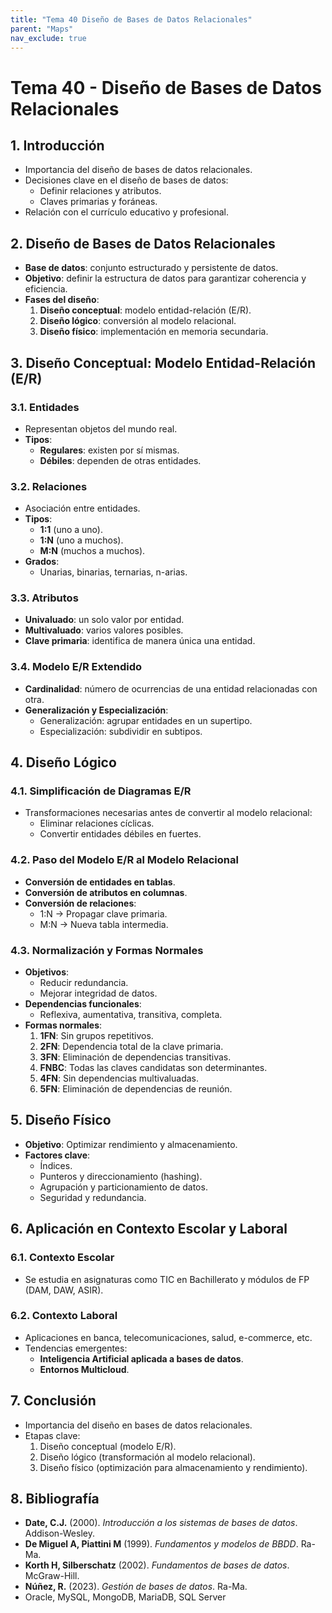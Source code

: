 ```yaml
---
title: "Tema 40 Diseño de Bases de Datos Relacionales"
parent: "Maps"
nav_exclude: true
---
```


# Tema 40 - Diseño de Bases de Datos Relacionales

## 1. Introducción
- Importancia del diseño de bases de datos relacionales.
- Decisiones clave en el diseño de bases de datos:
  - Definir relaciones y atributos.
  - Claves primarias y foráneas.
- Relación con el currículo educativo y profesional.

## 2. Diseño de Bases de Datos Relacionales
- **Base de datos**: conjunto estructurado y persistente de datos.
- **Objetivo**: definir la estructura de datos para garantizar coherencia y eficiencia.
- **Fases del diseño**:
  1. **Diseño conceptual**: modelo entidad-relación (E/R).
  2. **Diseño lógico**: conversión al modelo relacional.
  3. **Diseño físico**: implementación en memoria secundaria.

## 3. Diseño Conceptual: Modelo Entidad-Relación (E/R)
### 3.1. Entidades
- Representan objetos del mundo real.
- **Tipos**:
  - **Regulares**: existen por sí mismas.
  - **Débiles**: dependen de otras entidades.


### 3.2. Relaciones
- Asociación entre entidades.
- **Tipos**:
  - **1:1** (uno a uno).
  - **1:N** (uno a muchos).
  - **M:N** (muchos a muchos).
- **Grados**:
  - Unarias, binarias, ternarias, n-arias.

### 3.3. Atributos
- **Univaluado**: un solo valor por entidad.
- **Multivaluado**: varios valores posibles.
- **Clave primaria**: identifica de manera única una entidad.

### 3.4. Modelo E/R Extendido
- **Cardinalidad**: número de ocurrencias de una entidad relacionadas con otra.
- **Generalización y Especialización**:
  - Generalización: agrupar entidades en un supertipo.
  - Especialización: subdividir en subtipos.

## 4. Diseño Lógico
### 4.1. Simplificación de Diagramas E/R
- Transformaciones necesarias antes de convertir al modelo relacional:
  - Eliminar relaciones cíclicas.
  - Convertir entidades débiles en fuertes.

### 4.2. Paso del Modelo E/R al Modelo Relacional
- **Conversión de entidades en tablas**.
- **Conversión de atributos en columnas**.
- **Conversión de relaciones**:
  - 1:N → Propagar clave primaria.
  - M:N → Nueva tabla intermedia.

### 4.3. Normalización y Formas Normales
- **Objetivos**:
  - Reducir redundancia.
  - Mejorar integridad de datos.
- **Dependencias funcionales**:
  - Reflexiva, aumentativa, transitiva, completa.
- **Formas normales**:
  1. **1FN**: Sin grupos repetitivos.
  2. **2FN**: Dependencia total de la clave primaria.
  3. **3FN**: Eliminación de dependencias transitivas.
  4. **FNBC**: Todas las claves candidatas son determinantes.
  5. **4FN**: Sin dependencias multivaluadas.
  6. **5FN**: Eliminación de dependencias de reunión.

## 5. Diseño Físico
- **Objetivo**: Optimizar rendimiento y almacenamiento.
- **Factores clave**:
  - Índices.
  - Punteros y direccionamiento (hashing).
  - Agrupación y particionamiento de datos.
  - Seguridad y redundancia.

## 6. Aplicación en Contexto Escolar y Laboral
### 6.1. Contexto Escolar
- Se estudia en asignaturas como TIC en Bachillerato y módulos de FP (DAM, DAW, ASIR).

### 6.2. Contexto Laboral
- Aplicaciones en banca, telecomunicaciones, salud, e-commerce, etc.
- Tendencias emergentes:
  - **Inteligencia Artificial aplicada a bases de datos**.
  - **Entornos Multicloud**.

## 7. Conclusión
- Importancia del diseño en bases de datos relacionales.
- Etapas clave:
  1. Diseño conceptual (modelo E/R).
  2. Diseño lógico (transformación al modelo relacional).
  3. Diseño físico (optimización para almacenamiento y rendimiento).

## 8. Bibliografía
- **Date, C.J.** (2000). *Introducción a los sistemas de bases de datos*. Addison-Wesley.
- **De Miguel A, Piattini M** (1999). *Fundamentos y modelos de BBDD*. Ra-Ma.
- **Korth H, Silberschatz** (2002). *Fundamentos de bases de datos*. McGraw-Hill.
- **Núñez, R.** (2023). *Gestión de bases de datos*. Ra-Ma.
- Oracle, MySQL, MongoDB, MariaDB, SQL Server


